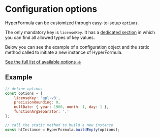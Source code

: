 # Configuration options

HyperFormula can be customized through easy-to-setup `options`.

The only mandatory key is `licenseKey`. It has a
[dedicated section](license-key.md) in which you can find all allowed
types of key values.

Below you can see the example of a configuration object and the
static method called to initiate a new instance of HyperFormula.

[See the full list of available options &#8594;](../api/interfaces/configparams.html)

## Example

```javascript
// define options 
const options = {
    licenseKey: 'gpl-v3',
    precisionRounding: 9,
    nullDate: { year: 1900, month: 1, day: 1 },
    functionArgSeparator: '.'
};

// call the static method to build a new instance
const hfInstance = HyperFormula.buildEmpty(options);
```